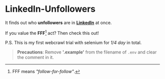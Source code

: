 # LinkedIn-Unfollowers

It finds out who **unfollowers** are in [**LinkedIn**](https://www.linkedin.com/) at once.

If you value the **FFF**[^1] act? Then check this out!

P.S. This is my first webcrawl trial with selenium for _1/4 day_ in total.

> **Precautions**: Remove **'.example'** from the filename of `.env` and clear the comment in it.

[^1]: FFF means _"follow-for-follow"_.

